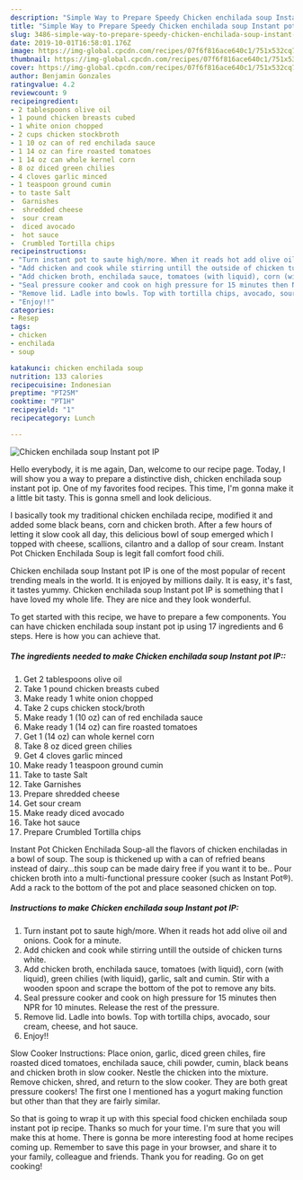 ```yaml
---
description: "Simple Way to Prepare Speedy Chicken enchilada soup Instant pot IP"
title: "Simple Way to Prepare Speedy Chicken enchilada soup Instant pot IP"
slug: 3486-simple-way-to-prepare-speedy-chicken-enchilada-soup-instant-pot-ip
date: 2019-10-01T16:58:01.176Z
image: https://img-global.cpcdn.com/recipes/07f6f816ace640c1/751x532cq70/chicken-enchilada-soup-instant-pot-ip-recipe-main-photo.jpg
thumbnail: https://img-global.cpcdn.com/recipes/07f6f816ace640c1/751x532cq70/chicken-enchilada-soup-instant-pot-ip-recipe-main-photo.jpg
cover: https://img-global.cpcdn.com/recipes/07f6f816ace640c1/751x532cq70/chicken-enchilada-soup-instant-pot-ip-recipe-main-photo.jpg
author: Benjamin Gonzales
ratingvalue: 4.2
reviewcount: 9
recipeingredient:
- 2 tablespoons olive oil
- 1 pound chicken breasts cubed
- 1 white onion chopped
- 2 cups chicken stockbroth
- 1 10 oz can of red enchilada sauce
- 1 14 oz can fire roasted tomatoes
- 1 14 oz can whole kernel corn
- 8 oz diced green chilies
- 4 cloves garlic minced
- 1 teaspoon ground cumin
- to taste Salt
-  Garnishes
-  shredded cheese
-  sour cream
-  diced avocado
-  hot sauce
-  Crumbled Tortilla chips
recipeinstructions:
- "Turn instant pot to saute high/more. When it reads hot add olive oil and onions. Cook for a minute."
- "Add chicken and cook while stirring untill the outside of chicken turns white."
- "Add chicken broth, enchilada sauce, tomatoes (with liquid), corn (with liquid), green chilies (with liquid), garlic, salt and cumin. Stir with a wooden spoon and scrape the bottom of the pot to remove any bits."
- "Seal pressure cooker and cook on high pressure for 15 minutes then NPR for 10 minutes. Release the rest of the pressure."
- "Remove lid. Ladle into bowls. Top with tortilla chips, avocado, sour cream, cheese, and hot sauce."
- "Enjoy!!"
categories:
- Resep
tags:
- chicken
- enchilada
- soup

katakunci: chicken enchilada soup
nutrition: 133 calories
recipecuisine: Indonesian
preptime: "PT25M"
cooktime: "PT1H"
recipeyield: "1"
recipecategory: Lunch

---
```



![Chicken enchilada soup Instant pot IP](https://img-global.cpcdn.com/recipes/07f6f816ace640c1/751x532cq70/chicken-enchilada-soup-instant-pot-ip-recipe-main-photo.jpg)

Hello everybody, it is me again, Dan, welcome to our recipe page. Today, I will show you a way to prepare a distinctive dish, chicken enchilada soup instant pot ip. One of my favorites food recipes. This time, I'm gonna make it a little bit tasty. This is gonna smell and look delicious.

I basically took my traditional chicken enchilada recipe, modified it and added some black beans, corn and chicken broth. After a few hours of letting it slow cook all day, this delicious bowl of soup emerged which I topped with cheese, scallions, cilantro and a dallop of sour cream. Instant Pot Chicken Enchilada Soup is legit fall comfort food chili.

Chicken enchilada soup Instant pot IP is one of the most popular of recent trending meals in the world. It is enjoyed by millions daily. It is easy, it's fast, it tastes yummy. Chicken enchilada soup Instant pot IP is something that I have loved my whole life. They are nice and they look wonderful.


To get started with this recipe, we have to prepare a few components. You can have chicken enchilada soup instant pot ip using 17 ingredients and 6 steps. Here is how you can achieve that.

##### The ingredients needed to make Chicken enchilada soup Instant pot IP::

1. Get 2 tablespoons olive oil
1. Take 1 pound chicken breasts cubed
1. Make ready 1 white onion chopped
1. Take 2 cups chicken stock/broth
1. Make ready 1 (10 oz) can of red enchilada sauce
1. Make ready 1 (14 oz) can fire roasted tomatoes
1. Get 1 (14 oz) can whole kernel corn
1. Take 8 oz diced green chilies
1. Get 4 cloves garlic minced
1. Make ready 1 teaspoon ground cumin
1. Take to taste Salt
1. Take  Garnishes
1. Prepare  shredded cheese
1. Get  sour cream
1. Make ready  diced avocado
1. Take  hot sauce
1. Prepare  Crumbled Tortilla chips


Instant Pot Chicken Enchilada Soup-all the flavors of chicken enchiladas in a bowl of soup. The soup is thickened up with a can of refried beans instead of dairy…this soup can be made dairy free if you want it to be.. Pour chicken broth into a multi-functional pressure cooker (such as Instant Pot®). Add a rack to the bottom of the pot and place seasoned chicken on top. 

##### Instructions to make Chicken enchilada soup Instant pot IP:

1. Turn instant pot to saute high/more. When it reads hot add olive oil and onions. Cook for a minute.
1. Add chicken and cook while stirring untill the outside of chicken turns white.
1. Add chicken broth, enchilada sauce, tomatoes (with liquid), corn (with liquid), green chilies (with liquid), garlic, salt and cumin. Stir with a wooden spoon and scrape the bottom of the pot to remove any bits.
1. Seal pressure cooker and cook on high pressure for 15 minutes then NPR for 10 minutes. Release the rest of the pressure.
1. Remove lid. Ladle into bowls. Top with tortilla chips, avocado, sour cream, cheese, and hot sauce.
1. Enjoy!!


Slow Cooker Instructions: Place onion, garlic, diced green chiles, fire roasted diced tomatoes, enchilada sauce, chili powder, cumin, black beans and chicken broth in slow cooker. Nestle the chicken into the mixture. Remove chicken, shred, and return to the slow cooker. They are both great pressure cookers! The first one I mentioned has a yogurt making function but other than that they are fairly similar. 

So that is going to wrap it up with this special food chicken enchilada soup instant pot ip recipe. Thanks so much for your time. I'm sure that you will make this at home. There is gonna be more interesting food at home recipes coming up. Remember to save this page in your browser, and share it to your family, colleague and friends. Thank you for reading. Go on get cooking!
